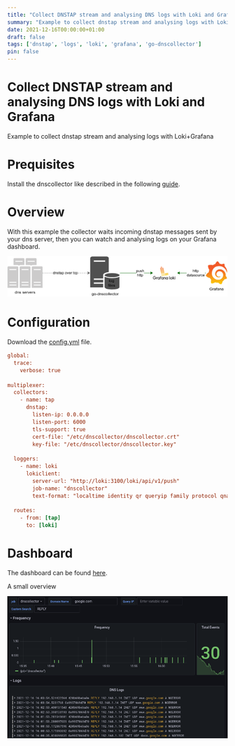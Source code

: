 ```yaml
---
title: "Collect DNSTAP stream and analysing DNS logs with Loki and Grafana"
summary: "Example to collect dnstap stream and analysing logs with Loki and Grafana"
date: 2021-12-16T00:00:00+01:00
draft: false
tags: ['dnstap', 'logs', 'loki', 'grafana', 'go-dnscollector']
pin: false
---
```


# Collect DNSTAP stream and analysing DNS logs with Loki and Grafana

Example to collect dnstap stream and analysing logs with Loki+Grafana

# Prequisites

Install the dnscollector like described in the following [guide](https://dmachard.github.io/posts/0007-dnscollector-install-binary/).

# Overview

With this example the collector waits incoming dnstap messages sent by your dns server, then you can watch and analysing logs on your Grafana dashboard.

![prometheus dnscollector](/images/0044/use-case-4.png)

# Configuration

Download the [config.yml](https://github.com/dmachard/go-dnscollector/blob/main/example-config/use-case-4.yml) file. 

```ini
global:
  trace:
    verbose: true

multiplexer:
  collectors:
    - name: tap
      dnstap:
        listen-ip: 0.0.0.0
        listen-port: 6000
        tls-support: true
        cert-file: "/etc/dnscollector/dnscollector.crt"
        key-file: "/etc/dnscollector/dnscollector.key"

  loggers:
    - name: loki
      lokiclient:
        server-url: "http://loki:3100/loki/api/v1/push"
        job-name: "dnscollector"
        text-format: "localtime identity qr queryip family protocol qname qtype rcode"

  routes:
    - from: [tap]
      to: [loki]
```

# Dashboard

The dashboard can be found [here](https://github.com/dmachard/grafana-dashboards/tree/main/Go-DnsCollector).

A small overview 

![dashboard dnscollector](/images/0044/dashboard.png)
